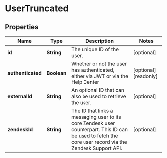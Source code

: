 

# UserTruncated

## Properties

Name | Type | Description | Notes
------------ | ------------- | ------------- | -------------
**id** | **String** | The unique ID of the user. |  [optional]
**authenticated** | **Boolean** | Whether or not the user has authenticated, either via JWT or via the Help Center |  [optional] [readonly]
**externalId** | **String** | An optional ID that can also be used to retrieve the user.  |  [optional]
**zendeskId** | **String** | The ID that links a messaging user to its core Zendesk user counterpart. This ID can be used to fetch the core user record via the Zendesk Support API.  |  [optional]



